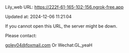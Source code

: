 Lily_web URL: https://222f-61-165-102-156.ngrok-free.app

Updated at: 2024-12-06 11:21:04

If you cannot open this URL, the server might be down.

Please contact: 

goley04@foxmail.com Or Wechat:GL_yeaH